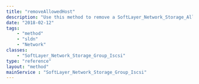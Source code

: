 ```yaml
---
title: "removeAllowedHost"
description: "Use this method to remove a SoftLayer_Network_Storage_Allowed_Host object from this group.  This will automatically disable access from this host to any SoftLayer_Network_Storage volumes currently attached to this group. "
date: "2018-02-12"
tags:
    - "method"
    - "sldn"
    - "Network"
classes:
    - "SoftLayer_Network_Storage_Group_Iscsi"
type: "reference"
layout: "method"
mainService : "SoftLayer_Network_Storage_Group_Iscsi"
---
```

